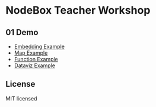 # NodeBox Teacher Workshop

## 01 Demo

* [Embedding Example](01_demo/embedding_example)
* [Map Example](01_demo/map_example)
* [Function Example](01_demo/function_example)
* [Dataviz Example](01_demo/dataviz_example)

## License

MIT licensed


